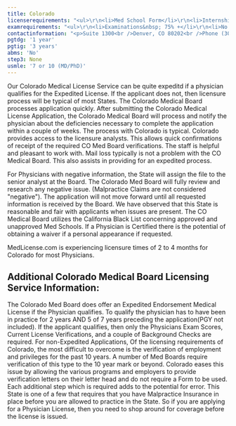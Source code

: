 ```yaml
---
title: Colorado
licenserequirements: "<ul>\r\n<li>Med School Form</li>\r\n<li>Internship/Residency/Fellowship Forms</li>\r\n<li>All Employment - 10 years</li>\r\n<li>All Privileges - 10 years</li>\r\n<li>All State Med Licenses (past/present)</li>\r\n<li>All National Examination Scores (USMLE/FLEX/NBME)</li>\r\n<li>ECFMG Certification</li>\r\n<li>NPDB-HIPDB Report</li>\r\n<li>AMA Profile</li>\r\n<li>FSMB Disciplinary Action Report</li>\r\n</ul>"
examrequirements: "<ul>\r\n<li>Examinations&nbsp; 75% +</li>\r\n<li>No attempt limits- USMLE Step 3</li>\r\n<li>7 or 10 year(if Md/PhD) limit-USMLE</li>\r\n<li>1 year PGY for USA Grads</li>\r\n<li>3 years PGY for Non-USA Grads</li>\r\n<li>State Exam Accepted if Pre-1975</li>\r\n<li>No SPEX Exam Requirement</li>\r\n</ul>"
contactinformation: "<p>Suite 1300<br />Denver, CO 80202<br />Phone (303) 894-7690<br />Fax (303) 894-7692</p>\r\n<p><a href=\"https://www.colorado.gov/dora/Medical_Board\">www.dora.state.co.us/medical</a></p>"
pgtdg: '1 year'
pgtig: '3 years'
abms: 'No'
step3: None
usmle: '7 or 10 (MD/PhD)'
---
```


<p>Our Colorado Medical License Service can be quite expeditd if a physician qualifies for the Expedited License. If the applicant does not, then licensure process will be typical of most States. The Colorado Medical Board processes application quickly. After submitting the Colorado Medical License Application, the Colorado Medical Board will process and notify the physician about the deficiencies necessary to complete the application within a couple of weeks. The process with Colorado is typical. Colorado provides access to the licensure analysts. This allows quick confirmations of receipt of the required CO Med Board verifications. The staff is helpful and pleasant to work with. Mail loss typically is not a problem with the CO Medical Board. This also assists in providing for an expedited process.</p>
<p>For Physicians with negative information, the State will assign the file to the senior analyst at the Board. The Colorado Med Board will fully review and research any negative issue. (Malpractice Claims are not considered "negative"). The application will not move forward until all requested information is received by the Board. We have observed that this State is reasonable and fair with applicants when issues are present. The CO Medical Board utilizes the California Black List concerning approved and unapproved Med Schools. If a Physician is Certified there is the potential of obtaining a waiver if a personal appearance if requested.</p>
<p>MedLicense.com is experiencing licensure times of 2 to 4 months for Colorado for most Physicians.</p>
<h2 id="mcetoc_1cdq67j5k1">Additional Colorado Medical Board Licensing Service Information:</h2>
<p>The Colorado Med Board does offer an Expedited Endorsement Medical License if the Physician qualifies. To qualify the physician has to have been in practice for 2 years AND 5 of 7 years preceding the application(PGY not included). If the applicant qualifies, then only the Physicians Exam Scores, Current License Verifications, and a couple of Background Checks are required. For non-Expedited Applications, Of the licensing requirements of Colorado, the most difficult to overcome is the verification of employment and privileges for the past 10 years. A number of Med Boards require verification of this type to the 10 year mark or beyond. Colorado eases this issue by allowing the various programs and employers to provide verification letters on their letter head and do not require a Form to be used. Each additional step which is required adds to the potential for error. This State is one of a few that requires that you have Malpractice Insurance in place before you are allowed to practice in the State. So if you are applying for a Physician License, then you need to shop around for coverage before the license is issued.</p>